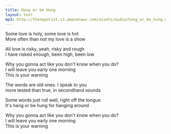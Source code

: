 ```yaml
---
title: Hang or be Hung
layout: text
mp3: http://thenepotist.s3.amazonaws.com/assets/audio/hang_or_be_hung.mp3
---
```


Some love is holy, some love is hot  
More often than not my love is a show

All love is risky, yeah, risky and rough  
I have risked enough, been high, been low

Why you gonna act like you don't know when you do?  
I will leave you early one morning  
This is your warning

The words are old ones. I speak to you  
more tested than true, in secondhand sounds

Some words just roll well, right off the tongue  
It's hang or be hung for hanging around

Why you gonna act like you don't know when you do?  
I will leave you early one morning  
This is your warning
